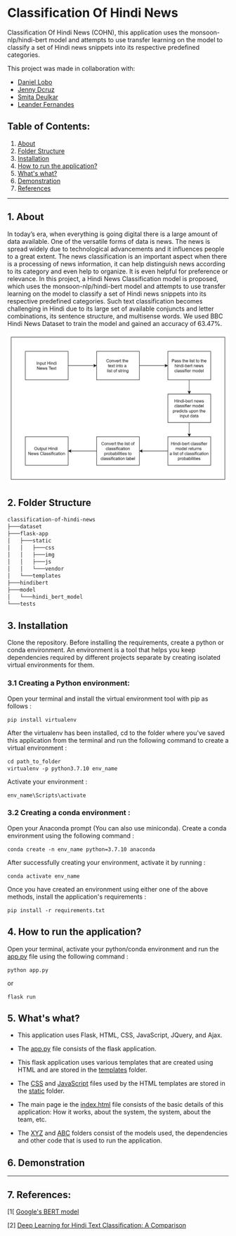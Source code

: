 # **Classification Of Hindi News**
Classification Of Hindi News (COHN), this application uses the monsoon-nlp/hindi-bert 
model and attempts to use transfer learning on the model to classify a set of Hindi news 
snippets into its respective predefined categories. 

This project was made in collaboration with:

- [Daniel Lobo](https://github.com/danlobo1999)
- [Jenny Dcruz](https://github.com/jendcruz22)
- [Smita Deulkar](https://github.com/smita3199)
- [Leander Fernandes](https://github.com/fernandeslder)

## **Table of Contents:**
1. <a href="#About">About</a>
2. <a href="#FS">Folder Structure</a>
3. <a href="#Inst">Installation</a>
4. <a href="#AppRun">How to run the application?</a>
5. <a href="#WW">What's what?</a>
6. <a href="#Demo">Demonstration</a>
7. <a href="#References">References</a>

---

## <a name="About">**1. About**</a>
In today’s era, when everything is going digital there is a large amount of data available. 
One of the versatile forms of data is news. The news is spread widely due to technological advancements 
and it influences people to a great extent. The news classification is an important aspect when there is a 
processing of news information, it can help distinguish news according to its category and even help to organize. 
It is even helpful for preference or relevance. In this project, a Hindi News Classification model is proposed, 
which uses the monsoon-nlp/hindi-bert model and attempts to use transfer learning on the model to classify a set of 
Hindi news snippets into its respective predefined categories. Such text classification becomes challenging in Hindi 
due to its large set of available conjuncts and letter combinations, its sentence structure, and multisense words. 
We used BBC Hindi News Dataset to train the model and gained an accuracy of 63.47%.

<p align="center">
    <img src = "flask-app/static/img/COHN-Architecture.jpeg">
</p>

## <a name="FS">**2. Folder Structure</a>**
```
classification-of-hindi-news
├───dataset
├───flask-app
│   ├───static
│   │   ├───css
│   │   ├───img
│   │   ├───js
│   │   └───vendor
│   └───templates
├───hindibert
├───model
│   └───hindi_bert_model
└───tests
```

## <a name="Inst">**3. Installation**</a>
Clone the repository. Before installing the requirements, create a python or conda environment. An environment is a tool that helps you keep dependencies required by different projects separate by creating isolated virtual environments for them.

### **3.1 Creating a Python environment:**

Open your terminal and install the virtual environment tool with pip as follows :
```
pip install virtualenv
```
After the virtualenv has been installed, cd to the folder where you've saved this application from the terminal and run the following command to create a virtual environment :

```
cd path_to_folder
virtualenv -p python3.7.10 env_name
```

Activate your environment : 
```
env_name\Scripts\activate
```

### **3.2 Creating a conda environment :**

Open your Anaconda prompt (You can also use miniconda). Create a conda environment using the following command :
```
conda create -n env_name python=3.7.10 anaconda
```

After successfully creating your environment, activate it by running :
```
conda activate env_name
```


Once you have created an environment using either one of the above methods, install the application's requirements :
```
pip install -r requirements.txt
```

## <a name="AppRun">**4. How to run the application?**</a>
Open your terminal, activate your python/conda environment and run the [app.py]() file using the following command :
```
python app.py
```
or
```
flask run
```

## <a name="WW">**5. What's what?**</a>

* This application uses Flask, HTML, CSS, JavaScript, JQuery, and Ajax. 

* The [app.py]() file consists of the flask application. 

* This flask application uses various templates that are created using HTML and are stored in the [templates]() folder.

* The [CSS]() and [JavaScript]() files used by the HTML templates are stored in the [static]() folder. 

* The main page ie the [index.html]() file consists of the basic details of this application: How it works, about the system, the system, about the team, etc.
* The [XYZ]() and [ABC]() folders consist of the models used, the dependencies and other code that is used to run the application. 

## <a name="Demo">**6. Demonstration**</a>

---


## <a name="References">**7. References:**</a>

[1[ [Google's BERT model](https://github.com/google-research/bert)

[2] [Deep Learning for Hindi Text Classification: A Comparison](https://www.researchgate.net/publication/338883896_Deep_Learning_for_Hindi_Text_Classification_A_Comparison)

